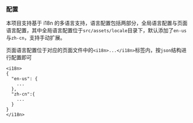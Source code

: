 ### 配置

本项目支持基于 i18n 的多语言支持，语言配置包括两部分，全局语言配置与页面语言配置，其中全局语言配置位于`src/assets/locale`目录下，默认添加了`en-us`与`zh-cn`，支持手动扩展。



页面语言配置位于对应的页面文件中的`<i18n>...</i18n>`标签内，按`json`结构进行配置即可

```
<i18n>
{
  "en-us": {
    ...
  },
  "zh-cn":{
    ...
  }
}
</i18n>

```

